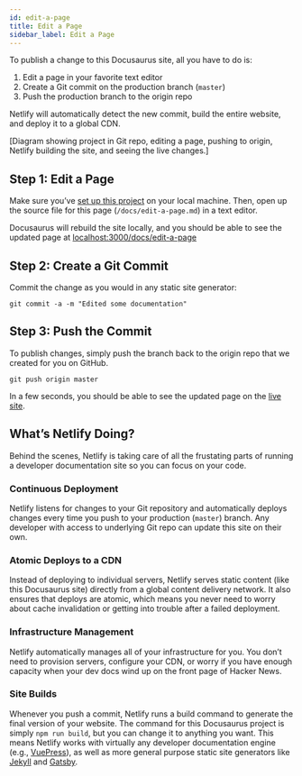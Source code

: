 ```yaml
---
id: edit-a-page
title: Edit a Page
sidebar_label: Edit a Page
---
```


To publish a change to this Docusaurus site, all you have to do is:

1. Edit a page in your favorite text editor
2. Create a Git commit on the production branch (`master`)
3. Push the production branch to the origin repo

Netlify will automatically detect the new commit, build the entire website, and
deploy it to a global CDN.


[Diagram showing project in Git repo, editing a page, pushing to origin,
Netlify building the site, and seeing the live changes.]



## Step 1: Edit a Page

Make sure you’ve [set up this project](/docs/getting-started) on your local
machine. Then, open up the source file for this page (`/docs/edit-a-page.md`) in
a text editor.

Docusaurus will rebuild the site locally, and you should be able to see the updated
page at <a href='http://localhost:3000/docs/edit-a-page'
target='_blank'>localhost:3000/docs/edit-a-page</a>



## Step 2: Create a Git Commit

Commit the change as you would in any static site generator:

    git commit -a -m "Edited some documentation"



## Step 3: Push the Commit

To publish changes, simply push the branch back to the origin repo that we
created for you on GitHub.

    git push origin master

In a few seconds, you should be able to see the updated page on the [live
site]().



## What’s Netlify Doing?

Behind the scenes, Netlify is taking care of all the frustating parts of
running a developer documentation site so you can focus on your code.


### Continuous Deployment

Netlify listens for changes to your Git repository and automatically deploys
changes every time you push to your production (`master`) branch. Any developer
with access to underlying Git repo can update this site on their own.



### Atomic Deploys to a CDN

Instead of deploying to individual servers, Netlify serves static content (like
this Docusaurus site) directly from a global content delivery network. It also
ensures that deploys are atomic, which means you never need to worry about
cache invalidation or getting into trouble after a failed deployment.


### Infrastructure Management

Netlify automatically manages all of your infrastructure for you. You don’t
need to provision servers, configure your CDN, or worry if you have enough
capacity when your dev docs wind up on the front page of Hacker News.



### Site Builds

Whenever you push a commit, Netlify runs a build command to generate the final
version of your website. The command for this Docusaurus project is simply `npm
run build`, but you can change it to anything you want. This means Netlify
works with virtually any developer documentation engine (e.g., <a
href='https://vuepress.vuejs.org/' target='_blank'>VuePress</a>), as well as
more general purpose static site generators like <a
href='https://jekyllrb.com/' target='_blank'>Jekyll</a> and <a
href='https://www.gatsbyjs.org/' target='_blank'>Gatsby</a>.



